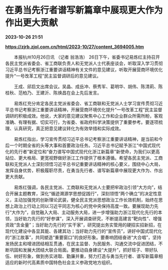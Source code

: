 # 在勇当先行者谱写新篇章中展现更大作为作出更大贡献

**2023-10-26 21:51**

**https://zjrb.zjol.com.cn/html/2023-10/27/content_3694005.htm**

　　本报杭州10月26日讯 （记者 翁浩浩） 26日下午，省委书记易炼红主持召开各民主党派省委会、省工商联负责人和无党派人士代表座谈会，听取深入学习贯彻习近平总书记考察浙江重要讲话精神有关文件的意见建议，听取开展营商环境优化提升“一号改革工程”民主监督调研后的意见建议。

　　王成、邱启文出席会议。吴晶、成岳冲、蔡秀军、葛明华、胡伟、陈清莉、陈桂秋、范柏乃、王建沂、陈焕昌在会上先后发言。

　　易炼红充分肯定各民主党派省委会、省工商联和无党派人士学习宣传贯彻习近平总书记考察浙江重要讲话精神，开展营商环境优化提升“一号改革工程”民主监督调研的积极成效。他说，大家的意见建议聚焦中心工作和企业群众所需所盼，客观准确、有理有据、切实可行，为省委、省政府科学决策提供了重要参考。要逐项梳理、认真研究，真正把意见建议转化为有效举措和实际成效。

　　易炼红指出，学习宣传贯彻习近平总书记考察浙江重要讲话精神，是当前和今后一个时期全省的头等大事和首要政治任务。习近平总书记赋予浙江“中国式现代化的先行者”新定位和“奋力谱写中国式现代化浙江新篇章”新使命，为我们以更高站位、更大格局、更宽视野做好浙江工作提供了根本遵循。希望各民主党派、工商联和无党派人士深刻领悟习近平总书记重要讲话精神的核心要义，围绕中心大局，发挥自身优势，积极履职尽责，在勇当先行者、谱写新篇章中展现更大作为、作出更大贡献。

　　易炼红强调，各民主党派、工商联和无党派人士要把牢政治引领“大方向”，结合开展主题教育，深化“循迹溯源学思想促践行”，深刻领悟“两个确立”的决定性意义，主动加强党的创新理论武装，健全民主党派思想政治工作长效机制，始终在思想上政治上行动上同以习近平同志为核心的党中央保持高度一致。要展现助力先行“大作为”，自觉融入大局、主动服务大局，进一步增强助力浙江现代化先行的本领，当好助力先行的“好参谋”，深入开展调查研究，不断提高建言“靶向性”、增强资政“含金量”；当好助力先行的“实干家”，研究提出务实管用的硬招实招新招，在现代化建设中各显其能、各建其功；当好助力先行的“宣传员”，讲好中国式现代化的“浙江故事”，共同塑造“重要窗口”的良好形象。要奏响团结奋进“大合唱”，坚持发扬民主和增进团结相互贯通，在民主监督、为民服务、沟通交流中促进团结，不断巩固和发展大团结大联合局面。要推动自身建设“大提升”，抓好班子、带好队伍、树好形象，做到务实进取、勤廉并重，努力打造与勇当先行者、谱写新篇章相适应的新时代高素质中国特色社会主义参政党地方组织。